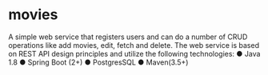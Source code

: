 # movies
A simple web service that registers users and can do a number of CRUD operations like add movies, edit, fetch and delete. The web service is based on REST API design principles and utilize the following technologies:  ● Java 1.8  ● Spring Boot (2+)  ● PostgresSQL  ● Maven(3.5+) 
